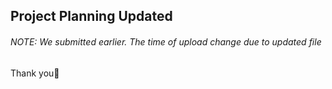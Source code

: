 <h2> Project Planning Updated </h2>
<h6>NOTE: We submitted earlier. The time of upload change due to updated file</h6>
Thank you🚶
